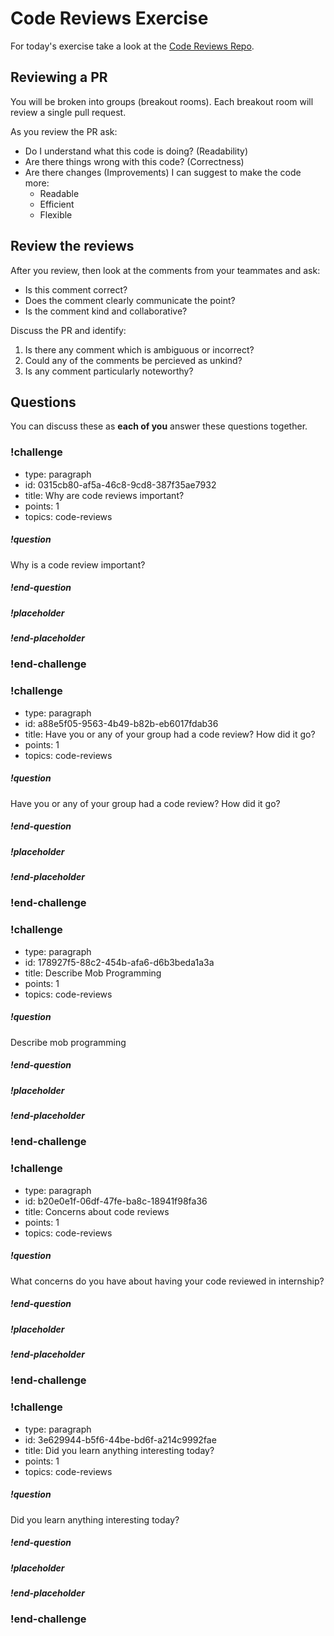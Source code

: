 # Code Reviews Exercise

For today's exercise take a look at the [Code Reviews Repo](https://github.com/ada-c15/code-reviews).

## Reviewing a PR

You will be broken into groups (breakout rooms).  Each breakout room will review a single pull request.

As you review the PR ask:

- Do I understand what this code is doing? (Readability)
- Are there things wrong with this code? (Correctness)
- Are there changes (Improvements) I can suggest to make the code more:
  - Readable
  - Efficient
  - Flexible

## Review the reviews

After you review, then look at the comments from your teammates and ask:

- Is this comment correct?
- Does the comment clearly communicate the point?
- Is the comment kind and collaborative?

Discuss the PR and identify:

1.  Is there any comment which is ambiguous or incorrect? 
2.  Could any of the comments be percieved as unkind?
3.  Is any comment particularly noteworthy?

## Questions

You can discuss these as **each of you** answer these questions together.

<!-- >>>>>>>>>>>>>>>>>>>>>> BEGIN CHALLENGE >>>>>>>>>>>>>>>>>>>>>> -->
<!-- Replace everything in square brackets [] and remove brackets  -->

### !challenge

* type: paragraph
* id: 0315cb80-af5a-46c8-9cd8-387f35ae7932
* title: Why are code reviews important?
* points: 1
* topics: code-reviews

##### !question

Why is a code review important?

##### !end-question

##### !placeholder



##### !end-placeholder

<!-- other optional sections -->
<!-- !hint - !end-hint (markdown, users can see after a failed attempt) -->
<!-- !rubric - !end-rubric (markdown, instructors can see while scoring a checkpoint) -->
<!-- !explanation - !end-explanation (markdown, students can see after answering correctly) -->

### !end-challenge

<!-- ======================= END CHALLENGE ======================= -->

<!-- >>>>>>>>>>>>>>>>>>>>>> BEGIN CHALLENGE >>>>>>>>>>>>>>>>>>>>>> -->
<!-- Replace everything in square brackets [] and remove brackets  -->

### !challenge

* type: paragraph
* id: a88e5f05-9563-4b49-b82b-eb6017fdab36
* title: Have you or any of your group had a code review?  How did it go?
* points: 1
* topics: code-reviews

##### !question

Have you or any of your group had a code review?  How did it go?

##### !end-question

##### !placeholder


##### !end-placeholder

<!-- other optional sections -->
<!-- !hint - !end-hint (markdown, users can see after a failed attempt) -->
<!-- !rubric - !end-rubric (markdown, instructors can see while scoring a checkpoint) -->
<!-- !explanation - !end-explanation (markdown, students can see after answering correctly) -->

### !end-challenge

<!-- ======================= END CHALLENGE ======================= -->

<!-- >>>>>>>>>>>>>>>>>>>>>> BEGIN CHALLENGE >>>>>>>>>>>>>>>>>>>>>> -->
<!-- Replace everything in square brackets [] and remove brackets  -->

### !challenge

* type: paragraph
* id: 178927f5-88c2-454b-afa6-d6b3beda1a3a
* title: Describe Mob Programming
* points: 1
* topics: code-reviews

##### !question

Describe mob programming

##### !end-question

##### !placeholder



##### !end-placeholder

<!-- other optional sections -->
<!-- !hint - !end-hint (markdown, users can see after a failed attempt) -->
<!-- !rubric - !end-rubric (markdown, instructors can see while scoring a checkpoint) -->
<!-- !explanation - !end-explanation (markdown, students can see after answering correctly) -->

### !end-challenge

<!-- ======================= END CHALLENGE ======================= -->

<!-- >>>>>>>>>>>>>>>>>>>>>> BEGIN CHALLENGE >>>>>>>>>>>>>>>>>>>>>> -->
<!-- Replace everything in square brackets [] and remove brackets  -->

### !challenge

* type: paragraph
* id: b20e0e1f-06df-47fe-ba8c-18941f98fa36
* title: Concerns about code reviews
* points: 1
* topics: code-reviews

##### !question

What concerns do you have about having your code reviewed in internship?

##### !end-question

##### !placeholder


##### !end-placeholder

<!-- other optional sections -->
<!-- !hint - !end-hint (markdown, users can see after a failed attempt) -->
<!-- !rubric - !end-rubric (markdown, instructors can see while scoring a checkpoint) -->
<!-- !explanation - !end-explanation (markdown, students can see after answering correctly) -->

### !end-challenge

<!-- ======================= END CHALLENGE ======================= -->

<!-- >>>>>>>>>>>>>>>>>>>>>> BEGIN CHALLENGE >>>>>>>>>>>>>>>>>>>>>> -->
<!-- Replace everything in square brackets [] and remove brackets  -->

### !challenge

* type: paragraph
* id: 3e629944-b5f6-44be-bd6f-a214c9992fae
* title: Did you learn anything interesting today?
* points: 1
* topics: code-reviews

##### !question

Did you learn anything interesting today?

##### !end-question

##### !placeholder


##### !end-placeholder

<!-- other optional sections -->
<!-- !hint - !end-hint (markdown, users can see after a failed attempt) -->
<!-- !rubric - !end-rubric (markdown, instructors can see while scoring a checkpoint) -->
<!-- !explanation - !end-explanation (markdown, students can see after answering correctly) -->

### !end-challenge

<!-- ======================= END CHALLENGE ======================= -->